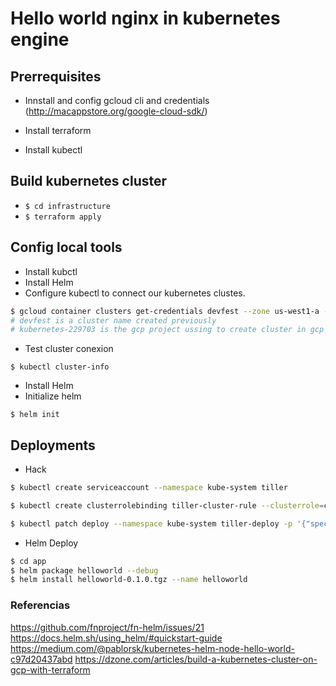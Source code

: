 # Hello world nginx in kubernetes engine

## Prerrequisites
- Innstall and config gcloud cli and credentials (http://macappstore.org/google-cloud-sdk/)

- Install terraform

- Install kubectl 

## Build kubernetes cluster

- ```$ cd infrastructure```
- ```$ terraform apply ```

## Config local tools
- Install kubctl
- Install Helm
- Configure kubectl to connect our kubernetes clustes.
```sh
$ gcloud container clusters get-credentials devfest --zone us-west1-a --project kubernetes-229703 
# devfest is a cluster name created previously 
# kubernetes-229703 is the gcp project ussing to create cluster in gcp 
```
- Test cluster conexion 
```
$ kubectl cluster-info
```
- Install Helm
- Initialize helm
```
$ helm init
```
## Deployments
 - Hack
```sh
$ kubectl create serviceaccount --namespace kube-system tiller

$ kubectl create clusterrolebinding tiller-cluster-rule --clusterrole=cluster-admin --serviceaccount=kube-system:tiller

$ kubectl patch deploy --namespace kube-system tiller-deploy -p '{"spec":{"template":{"spec":{"serviceAccount":"tiller"}}}}'
```

- Helm Deploy
```sh
$ cd app
$ helm package helloworld --debug
$ helm install helloworld-0.1.0.tgz --name helloworld
```



### Referencias
https://github.com/fnproject/fn-helm/issues/21
https://docs.helm.sh/using_helm/#quickstart-guide
https://medium.com/@pablorsk/kubernetes-helm-node-hello-world-c97d20437abd
https://dzone.com/articles/build-a-kubernetes-cluster-on-gcp-with-terraform
